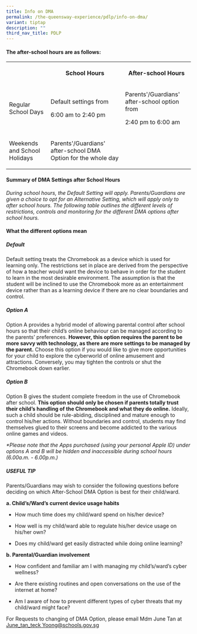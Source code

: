 ```yaml
---
title: Info on DMA
permalink: /the-queensway-experience/pdlp/info-on-dma/
variant: tiptap
description: ""
third_nav_title: PDLP
---
```

<h4>The after-school hours are as follows:</h4><table><tbody><tr><th rowspan="1" colspan="1"><p></p></th><th rowspan="1" colspan="1"><p>School Hours</p></th><th rowspan="1" colspan="1"><p>After-school Hours</p></th></tr><tr><td rowspan="1" colspan="1"><p>Regular School Days</p></td><td rowspan="1" colspan="1"><p>Default settings from</p><p>6:00 am to 2:40 pm</p></td><td rowspan="1" colspan="1"><p>Parents'/Guardians' after-school option from</p><p>2:40 pm to 6:00 am</p></td></tr><tr><td rowspan="1" colspan="1"><p>Weekends and School Holidays</p></td><td rowspan="1" colspan="1"><p>Parents'/Guardians' after-school DMA Option for the whole day</p></td><td rowspan="1" colspan="1"><p></p></td></tr></tbody></table><p></p><h4>Summary of DMA Settings after School Hours&nbsp;</h4><p><em>During school hours, the Default Setting will apply. Parents/Guardians are given a choice to opt for an Alternative Setting, which will apply only to after school hours. The following table outlines the different levels of restrictions, controls and monitoring for the different DMA options after school hours.</em></p><p></p><h4>What the different options mean</h4><h5>Default</h5><p>Default setting treats the Chromebook as a device which is used for learning only. The restrictions set in place are derived from the perspective of how a teacher would want the device to behave in order for the student to learn in the most desirable environment.&nbsp;The assumption is that the student will be inclined to use the Chromebook more as an entertainment device rather than as a learning device if there are no clear boundaries and control.</p><h5>Option A</h5><p>Option A provides a hybrid model of allowing parental control after school hours so that their child’s online behaviour can be managed according to the parents’ preferences.&nbsp;<strong>However, this option requires the parent to be more savvy with technology, as there are more settings to be managed by the parent.</strong>&nbsp;Choose this option if you would like to give more opportunities for your child to explore the cyberworld of online amusement and attractions. Conversely, you may tighten the controls or shut the Chromebook down earlier.</p><h5>Option B</h5><p>Option B gives the student complete freedom in the use of Chromebook after school.&nbsp;<strong>This option should only be chosen if parents totally trust their child’s handling of the Chromebook and what they do online.</strong>&nbsp;Ideally, such a child should be rule-abiding, disciplined and mature enough to control his/her actions. Without boundaries and control, students may find themselves glued to their screens and become addicted to the various online games and videos.</p><p><em>*Please note that the Apps purchased (using your personal Apple ID) under options A and B will be hidden and inaccessible during school hours (6.00a.m. - 6.00p.m.)</em></p><h5>USEFUL TIP</h5><p>Parents/Guardians may wish to consider the following questions before deciding on which After-School DMA Option is best for their child/ward.&nbsp;</p><p><strong>a. Child’s/Ward’s current device usage habits</strong></p><ul data-tight="true" class="tight"><li><p>How much time does my child/ward spend on his/her device?</p></li><li><p>How well is my child/ward able to regulate his/her device usage on his/her own?</p></li><li><p>Does my child/ward get easily distracted while doing online learning?</p></li></ul><p><strong>b. Parental/Guardian involvement</strong></p><ul data-tight="true" class="tight"><li><p>How confident and familiar am I with managing my child’s/ward’s cyber wellness?</p></li><li><p>Are there existing routines and open conversations on the use of the internet at home?</p></li><li><p>Am I aware of how to prevent different types of cyber threats that my child/ward might face?</p></li></ul><p>For Requests to changing of DMA Option, please email Mdm June Tan at <a href="mailto:June_tan_teck_yoong@schools.gov.sg" rel="noopener noreferrer nofollow" target="_blank">June_tan_teck Yoong@schools.gov.sg</a></p>